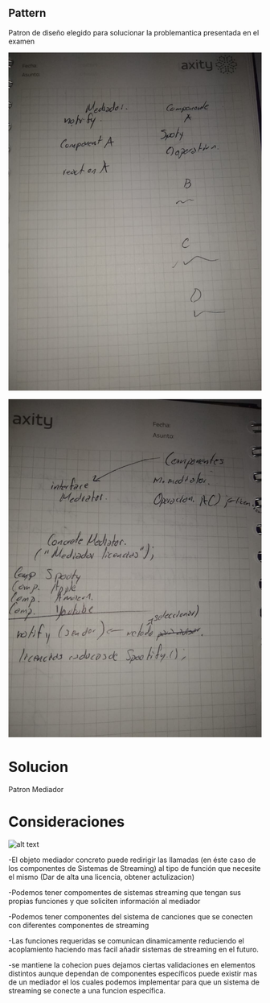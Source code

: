 ## Pattern
Patron de diseño elegido para solucionar la problemantica presentada en el examen

![alt text](https://raw.githubusercontent.com/catalanjao/Examen-semana-2/master/DesignPatterns/Solucion.jpeg)

![alt text](https://github.com/catalanjao/Examen-semana-2/blob/master/DesignPatterns/Solucion1-1.jpeg)
# Solucion
Patron Mediador
# Consideraciones

![alt text](https://refactoring.guru/images/patterns/diagrams/mediator/structure.png)

-El objeto mediador concreto puede redirigir  las llamadas (en  éste caso de los componentes de Sistemas de Streaming) al tipo de función que necesite el mismo (Dar de alta una licencia, obtener actulizacion)

-Podemos tener compomentes de sistemas streaming que tengan sus propias funciones y que soliciten información al mediador

-Podemos tener componentes del sistema de canciones que se conecten con diferentes componentes de streaming

-Las funciones requeridas se comunican dinamicamente reduciendo el acoplamiento haciendo mas facil añadir sistemas de streaming en el futuro.

-se mantiene la cohecion pues dejamos ciertas validaciones en elementos distintos aunque dependan de componentes específicos
puede existir mas de un mediador el los cuales podemos implementar para que un sistema de streaming se conecte a una funcion específica.
